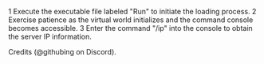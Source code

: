 1 Execute the executable file labeled "Run" to initiate the loading process.
2 Exercise patience as the virtual world initializes and the command console becomes accessible.
3 Enter the command "/ip" into the console to obtain the server IP information.

Credits (@githubing on Discord).
